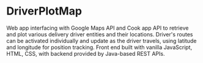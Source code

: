 # DriverPlotMap

Web app interfacing with Google Maps API and Cook app API to retrieve and plot various delivery driver entities and their locations. Driver's routes can
be activated individually and update as the driver travels, using latitude and longitude for position tracking. Front end built with vanilla JavaScript, HTML, CSS, with backend provided by Java-based REST APIs.
